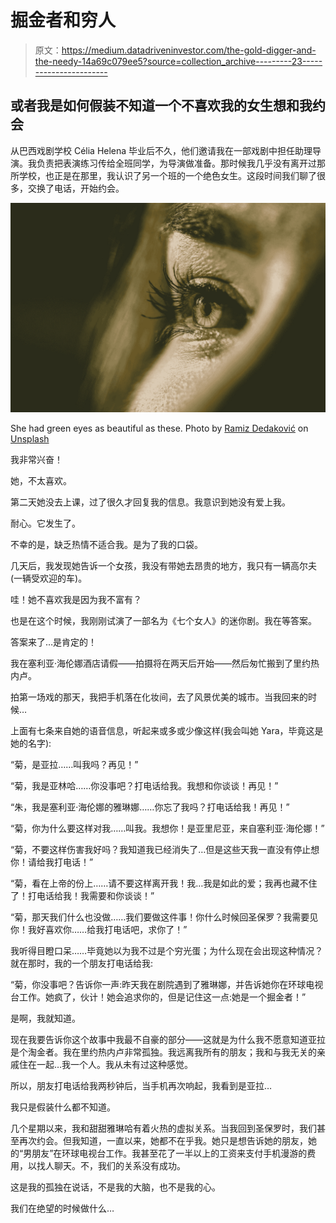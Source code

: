 # 掘金者和穷人

> 原文：<https://medium.datadriveninvestor.com/the-gold-digger-and-the-needy-14a69c079ee5?source=collection_archive---------23----------------------->

## 或者我是如何假装不知道一个不喜欢我的女生想和我约会

从巴西戏剧学校 Célia Helena 毕业后不久，他们邀请我在一部戏剧中担任助理导演。我负责把表演练习传给全班同学，为导演做准备。那时候我几乎没有离开过那所学校，也正是在那里，我认识了另一个班的一个绝色女生。这段时间我们聊了很多，交换了电话，开始约会。

![](img/0a9c8ee8a8f6c0be4620f5b39f7e1c50.png)

She had green eyes as beautiful as these. Photo by [Ramiz Dedaković](https://unsplash.com/@ramche?utm_source=medium&utm_medium=referral) on [Unsplash](https://unsplash.com?utm_source=medium&utm_medium=referral)

我非常兴奋！

她，不太喜欢。

第二天她没去上课，过了很久才回复我的信息。我意识到她没有爱上我。

耐心。它发生了。

不幸的是，缺乏热情不适合我。是为了我的口袋。

几天后，我发现她告诉一个女孩，我没有带她去昂贵的地方，我只有一辆高尔夫(一辆受欢迎的车)。

哇！她不喜欢我是因为我不富有？

也是在这个时候，我刚刚试演了一部名为《七个女人》的迷你剧。我在等答案。

答案来了…是肯定的！

我在塞利亚·海伦娜酒店请假——拍摄将在两天后开始——然后匆忙搬到了里约热内卢。

拍第一场戏的那天，我把手机落在化妆间，去了风景优美的城市。当我回来的时候…

上面有七条来自她的语音信息，听起来或多或少像这样(我会叫她 Yara，毕竟这是她的名字):

“菊，是亚拉……叫我吗？再见！”

“菊，我是亚林哈……你没事吧？打电话给我。我想和你谈谈！再见！”

“朱，我是塞利亚·海伦娜的雅琳娜……你忘了我吗？打电话给我！再见！”

“菊，你为什么要这样对我……叫我。我想你！是亚里尼亚，来自塞利亚·海伦娜！”

“菊，不要这样伤害我好吗？我知道我已经消失了…但是这些天我一直没有停止想你！请给我打电话！”

“菊，看在上帝的份上……请不要这样离开我！我…我是如此的爱；我再也藏不住了！打电话给我！我需要和你谈谈！”

“菊，那天我们什么也没做……我们要做这件事！你什么时候回圣保罗？我需要见你！我好喜欢你……给我打电话吧，求你了！”

我听得目瞪口呆……毕竟她以为我不过是个穷光蛋；为什么现在会出现这种情况？就在那时，我的一个朋友打电话给我:

“菊，你没事吧？告诉你一声:昨天我在剧院遇到了雅琳娜，并告诉她你在环球电视台工作。她疯了，伙计！她会追求你的，但是记住这一点:她是一个掘金者！”

是啊，我就知道。

现在我要告诉你这个故事中我最不自豪的部分——这就是为什么我不愿意知道亚拉是个淘金者。我在里约热内卢非常孤独。我远离我所有的朋友；我和与我无关的亲戚住在一起…我一个人。我从未有过这种感觉。

所以，朋友打电话给我两秒钟后，当手机再次响起，我看到是亚拉…

我只是假装什么都不知道。

几个星期以来，我和甜甜雅琳哈有着火热的虚拟关系。当我回到圣保罗时，我们甚至再次约会。但我知道，一直以来，她都不在乎我。她只是想告诉她的朋友，她的“男朋友”在环球电视台工作。我甚至花了一半以上的工资来支付手机漫游的费用，以找人聊天。不，我们的关系没有成功。

这是我的孤独在说话，不是我的大脑，也不是我的心。

我们在绝望的时候做什么…